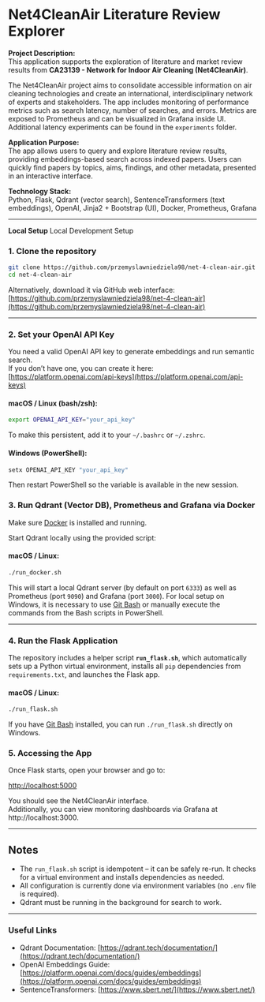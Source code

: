 # Net4CleanAir Literature Review Explorer

**Project Description:**  
This application supports the exploration of literature and market review results from **CA23139 - Network for Indoor Air Cleaning (Net4CleanAir)**.  

The Net4CleanAir project aims to consolidate accessible information on air cleaning technologies and create an international, interdisciplinary network of experts and stakeholders. 
The app includes monitoring of performance  metrics such as search latency, number of searches, and errors. Metrics are exposed to Prometheus and can be visualized in Grafana inside UI. Additional latency experiments can be found in the `experiments` folder.


**Application Purpose:**  
The app allows users to query and explore literature review results, providing embeddings-based search across indexed papers. Users can quickly find papers by topics, aims, findings, and other metadata, presented in an interactive interface.

**Technology Stack:**  
Python, Flask, Qdrant (vector search), SentenceTransformers (text embeddings), OpenAI, Jinja2 + Bootstrap (UI), Docker, Prometheus, Grafana

---
**Local Setup**
Local Development Setup

### 1. Clone the repository

```bash
git clone https://github.com/przemyslawniedziela98/net-4-clean-air.git
cd net-4-clean-air
```

Alternatively, download it via GitHub web interface:  
[https://github.com/przemyslawniedziela98/net-4-clean-air](https://github.com/przemyslawniedziela98/net-4-clean-air)

---

### 2. Set your OpenAI API Key

You need a valid OpenAI API key to generate embeddings and run semantic search.  
If you don’t have one, you can create it here: [https://platform.openai.com/api-keys](https://platform.openai.com/api-keys)

#### macOS / Linux (bash/zsh):

```bash
export OPENAI_API_KEY="your_api_key"
```

To make this persistent, add it to your `~/.bashrc` or `~/.zshrc`.

#### Windows (PowerShell):

```powershell
setx OPENAI_API_KEY "your_api_key"
```

Then restart PowerShell so the variable is available in the new session.

### 3. Run Qdrant (Vector DB), Prometheus and Grafana via Docker

Make sure [Docker](https://docs.docker.com/get-docker/) is installed and running.

Start Qdrant locally using the provided script:

#### macOS / Linux:
```bash
./run_docker.sh
```

This will start a local Qdrant server (by default on port `6333`) as well as Prometheus (port `9090`) and Grafana (port `3000`).
For local setup on Windows, it is necessary to use [Git Bash](https://gitforwindows.org/) or manually execute the commands from the Bash scripts in PowerShell.

---

### 4. Run the Flask Application

The repository includes a helper script **`run_flask.sh`**, which automatically sets up a Python virtual environment, installs all `pip` dependencies from `requirements.txt`, and launches the Flask app.

#### macOS / Linux:

```bash
./run_flask.sh
```

If you have [Git Bash](https://gitforwindows.org/) installed, you can run `./run_flask.sh` directly on Windows.

### 5. Accessing the App

Once Flask starts, open your browser and go to:

[http://localhost:5000](http://localhost:5001)

You should see the Net4CleanAir interface. <br>
Additionally, you can view monitoring dashboards via Grafana at http://localhost:3000.

---

## Notes

- The `run_flask.sh` script is idempotent – it can be safely re-run. It checks for a virtual environment and installs dependencies as needed.  
- All configuration is currently done via environment variables (no `.env` file is required).  
- Qdrant must be running in the background for search to work.

---

### Useful Links

- Qdrant Documentation: [https://qdrant.tech/documentation/](https://qdrant.tech/documentation/)  
- OpenAI Embeddings Guide: [https://platform.openai.com/docs/guides/embeddings](https://platform.openai.com/docs/guides/embeddings)  
- SentenceTransformers: [https://www.sbert.net/](https://www.sbert.net/)